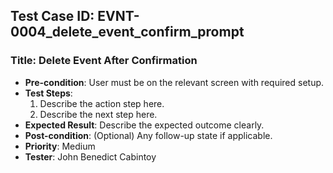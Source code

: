 ## Test Case ID: EVNT-0004_delete_event_confirm_prompt
### Title: Delete Event After Confirmation
- **Pre-condition**: User must be on the relevant screen with required setup.
- **Test Steps**:
  1. Describe the action step here.
  2. Describe the next step here.
- **Expected Result**: Describe the expected outcome clearly.
- **Post-condition**: (Optional) Any follow-up state if applicable.
- **Priority**: Medium
- **Tester**: John Benedict Cabintoy

